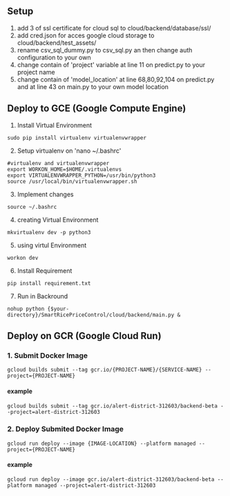 ## Setup
1. add 3 of ssl certificate for cloud sql to cloud/backend/database/ssl/
2. add cred.json for acces google cloud storage to cloud/backend/test_assets/
3. rename csv_sql_dummy.py to csv_sql.py an then change auth configuration to your own
4. change contain of 'project' variable at line 11 on predict.py to your project name
5. change contain of 'model_location' at line 68,80,92,104 on predict.py and at line 43 on main.py to your own model location


## Deploy to GCE (Google Compute Engine)
1. Install Virtual Environment
```
sudo pip install virtualenv virtualenvwrapper
```
2. Setup virtualenv on 'nano ~/.bashrc'
```
#virtualenv and virtualenvwrapper
export WORKON_HOME=$HOME/.virtualenvs
export VIRTUALENVWRAPPER_PYTHON=/usr/bin/python3
source /usr/local/bin/virtualenvwrapper.sh
```
3. Implement changes
```
source ~/.bashrc
```
4. creating Virtual Environment
```
mkvirtualenv dev -p python3
```
5. using virtul Environment
```
workon dev
```
6. Install Requirement
```
pip install requirement.txt
```
7. Run in Backround
```
nohup python {$your-directory}/SmartRicePriceControl/cloud/backend/main.py &
```

## Deploy on GCR (Google Cloud Run)
### 1. Submit Docker Image
```
gcloud builds submit --tag gcr.io/{PROJECT-NAME}/{SERVICE-NAME} --project={PROJECT-NAME}
```
#### example
```
gcloud builds submit --tag gcr.io/alert-district-312603/backend-beta --project=alert-district-312603
```
### 2. Deploy Submited Docker Image
```
gcloud run deploy --image {IMAGE-LOCATION} --platform managed --project={PROJECT-NAME}
```
#### example
```
gcloud run deploy --image gcr.io/alert-district-312603/backend-beta --platform managed --project=alert-district-312603
```